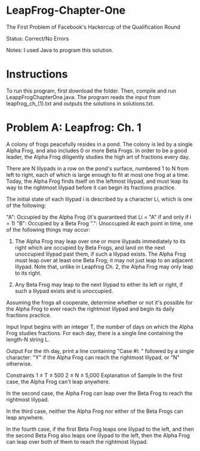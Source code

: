 # LeapFrog-Chapter-One
The First Problem of Facebook's Hackercup of the Qualification Round

Status: Correct/No Errors

Notes: I used Java to program this solution.

# Instructions
To run this program, first download the folder. Then, compile and run LeappFrogChapterOne.java. The program reads the input from leapfrog_ch_(1).txt and outputs the solutions in solutions.txt.



# Problem A: Leapfrog: Ch. 1

A colony of frogs peacefully resides in a pond. The colony is led by a single Alpha Frog, and also includes 0 or more Beta Frogs. In order to be a good leader, the Alpha Frog diligently studies the high art of fractions every day.

There are N lilypads in a row on the pond's surface, numbered 1 to N from left to right, each of which is large enough to fit at most one frog at a time. Today, the Alpha Frog finds itself on the leftmost lilypad, and must leap its way to the rightmost lilypad before it can begin its fractions practice.

The initial state of each lilypad i is described by a character Li, which is one of the following:

"A": Occupied by the Alpha Frog (it's guaranteed that Li = "A" if and only if i = 1)
"B": Occupied by a Beta Frog
".": Unoccupied
At each point in time, one of the following things may occur:

1) The Alpha Frog may leap over one or more lilypads immediately to its right which are occupied by Beta Frogs, and land on the next unoccupied lilypad past them, if such a lilypad exists. The Alpha Frog must leap over at least one Beta Frog; it may not just leap to an adjacent lilypad. Note that, unlike in Leapfrog Ch. 2, the Alpha Frog may only leap to its right.

2) Any Beta Frog may leap to the next lilypad to either its left or right, if such a lilypad exists and is unoccupied.

Assuming the frogs all cooperate, determine whether or not it's possible for the Alpha Frog to ever reach the rightmost lilypad and begin its daily fractions practice.

Input
Input begins with an integer T, the number of days on which the Alpha Frog studies fractions. For each day, there is a single line containing the length-N string L.

Output
For the ith day, print a line containing "Case #i: " followed by a single character: "Y" if the Alpha Frog can reach the rightmost lilypad, or "N" otherwise.

Constraints
1 ≤ T ≤ 500
2 ≤ N ≤ 5,000
Explanation of Sample
In the first case, the Alpha Frog can't leap anywhere.

In the second case, the Alpha Frog can leap over the Beta Frog to reach the rightmost lilypad.

In the third case, neither the Alpha Frog nor either of the Beta Frogs can leap anywhere.

In the fourth case, if the first Beta Frog leaps one lilypad to the left, and then the second Beta Frog also leaps one lilypad to the left, then the Alpha Frog can leap over both of them to reach the rightmost lilypad.
